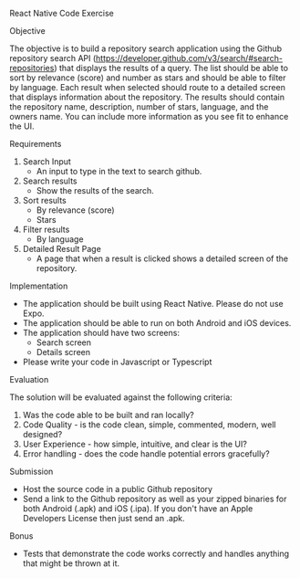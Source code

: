 React Native Code Exercise

Objective

The objective is to build a repository search application using the Github repository search API (https://developer.github.com/v3/search/#search-repositories) that displays the results of a query.
The list should be able to sort by relevance (score) and number as stars and should be able to filter by language.
Each result when selected should route to a detailed screen that displays information about the repository. The results should contain the repository name, description, number of stars, language, and the owners name. You can include more information as you see fit to enhance the UI.

Requirements

1. Search Input
   - An input to type in the text to search github.
2. Search results
   - Show the results of the search.
3. Sort results
   - By relevance (score)
   - Stars
4. Filter results
   - By language
5. Detailed Result Page
   - A page that when a result is clicked shows a detailed screen of the repository.

Implementation

- The application should be built using React Native. Please do not use Expo.
- The application should be able to run on both Android and iOS devices.
- The application should have two screens:
  - Search screen
  - Details screen
- Please write your code in Javascript or Typescript

Evaluation

The solution will be evaluated against the following criteria:

1. Was the code able to be built and ran locally?
2. Code Quality - is the code clean, simple, commented, modern, well designed?
3. User Experience - how simple, intuitive, and clear is the UI?
4. Error handling - does the code handle potential errors gracefully?

Submission

- Host the source code in a public Github repository
- Send a link to the Github repository as well as your zipped binaries for both Android (.apk) and iOS (.ipa). If you don't have an Apple Developers License then just send an .apk.

Bonus

- Tests that demonstrate the code works correctly and handles anything that might be thrown at it.
